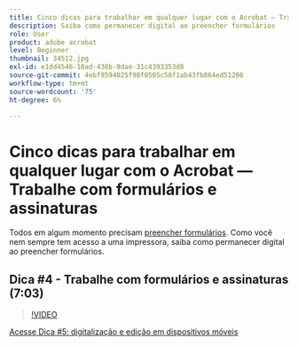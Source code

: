 ```yaml
---
title: Cinco dicas para trabalhar em qualquer lugar com o Acrobat — Trabalhe com o Forms e assinaturas
description: Saiba como permanecer digital ao preencher formulários
role: User
product: adobe acrobat
level: Beginner
thumbnail: 34512.jpg
exl-id: e1dd4546-10ad-438b-9dae-31c4393353d8
source-git-commit: 4ebf9594025f98f0505c58f1ab43fb864ed51206
workflow-type: tm+mt
source-wordcount: '75'
ht-degree: 6%

---
```


# Cinco dicas para trabalhar em qualquer lugar com o Acrobat — Trabalhe com formulários e assinaturas

Todos em algum momento precisam [preencher formulários](https://www.adobe.com/br/acrobat/online/sign-pdf.html). Como você nem sempre tem acesso a uma impressora, saiba como permanecer digital ao preencher formulários.

## Dica #4 - Trabalhe com formulários e assinaturas (7:03)

>[!VIDEO](https://video.tv.adobe.com/v/34512?quality=12&learn=on&hidetitle=true)

[Acesse Dica #5: digitalização e edição em dispositivos móveis](scan-and-edit-on-mobile.md)